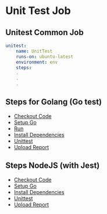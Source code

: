 # Unit Test Job

## Unitest Common Job

```yaml
unitest:
    name: UnitTest
    runs-on: ubuntu-latest
    environment: env
    steps:
    .
    .
    .
```

## Steps for Golang (Go test)

- [Checkout Code](steps.md#checkout-code)
- [Setup Go](steps.md#setup-golang)
- [Run](steps.md#check-go-version)
- [Install Dependencies](steps.md#install-go-dependencies)
- [Unittest](steps.md#unit-test-with-go)
- [Upload Report](steps.md#upload-reports-go-report)



## Steps NodeJS (with Jest)

- [Checkout Code](steps.md#checkout-code)
- [Setup Go](steps.md#setup-node)
- [Install Dependencies](steps.md#install-node-dependencies)
- [Unittest](steps.md#unit-test-with-node-jest)
- [Upload Report](steps.md#upload-reports-node-jest)



